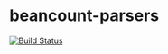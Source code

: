 # beancount-parsers

[![Build Status](https://travis-ci.org/michaelbull/beancount-parsers.svg?branch=master)](https://travis-ci.org/michaelbull/beancount-parsers)
